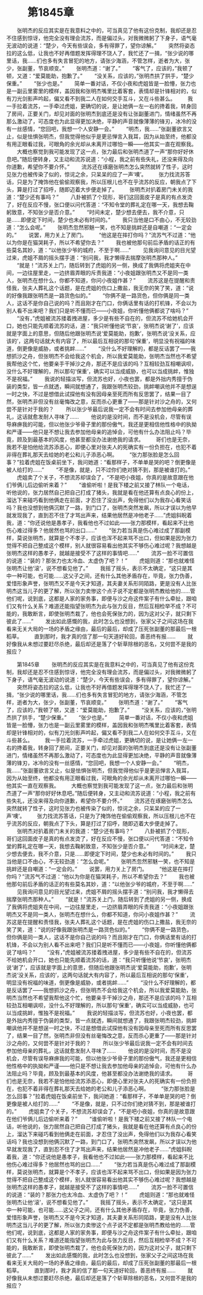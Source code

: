 # 　　第1845章
　　张明杰的反应其实是在我意料之中的，可当真见了他有这份克制，我却还是忍不住感到惊讶，他完全没有理会流苏，而是偏过头，对我微微躬了下身子，语气毫无波动的说道：“楚少，今天有些误会，多有得罪了，望你谅解。”
　　突然将姿态拉的这么低，让我也不好再借题发挥得理不饶人了，我忙还了一揖，“张少说的哪里话，我……们也多有失言冒犯的地方，请张少海涵，不管怎样，逝者为大，张少，张副董，节哀顺变。”
　　张明杰道：“谢了。”
　　“客气了，应该的，”我顿了顿，又道：“爱莫能助，抱歉了。”
　　“没关系，应该的，”张明杰拱了拱手，“楚少保重。”
　　“张少也是。”
　　简单一番对话，不仅小夜和虎姐皆是一脸懵，张力也是一副云里雾里的模样，盖因我和张明杰嘴里比着客套，表情却是针锋相对的，似有刀光剑影声吟起，偏又看不到我二人在如何交手互斗，又在斗些甚么。
　　我一手拉着流苏，一手牵过虎姐，更确切的说，是让她俩一左一右的搀着我，转身回了房间，正要关门，却见对面的张明杰到底还是没有让张副董进门，情绪虽然不再那么激动了，可态度也为此显得更加决绝，平静的声音就像薄薄的锋刃，冰冷的没有一丝感情，“您回吧，我想一个人安静一会。”
　　“明杰，我……”张副董欲言又止，似是怯惧张明杰，但我觉得他似乎是更忌惮言入我耳，因为从始至终，他都没有用正眼看过我，可眼角的余光却从未离开过哪怕一瞬——他其实一直在观察我。
　　大概也察觉到我可能发现了这一点，张力最后和张明杰道了一声“那你好好休息吧。”随后便转身，又主动和流苏说道：“小程，我之前有些失礼，还没来得及向你道歉，希望你不要介怀。”
　　流苏还在琢磨张明杰怎么突然就转了性子，这时见张力也被传染了似的，惊诧之余，只呆呆的应了一声‘噢’。
　　张力找流苏答话，只是为了掩饰他在偷偷观察我，所以压根儿也不在乎流苏的反应，朝我点了下头，算是打过了招呼，随即迈着大步便走掉了。
　　张明杰对扒着房门未关的我道：“楚少还有事吗？”
　　八卦被抓了个现形，哥们这回面皮子是真的有点发烫了，好在反应不慢，张口便以问代答道：“不知令堂的葬礼定在哪一天，我想去鞠躬致意，不知张少是否介意。”
　　“时间未定，楚少想去便去，我不介意，只是……即便定下时间，楚少也未必有时间的。”
　　我只当他是口不由心，不无较劲道：“怎么会呢。”
　　张明杰忽然邪魅一笑，也不知是挑衅还是自嘲道：“一定会的。”
　　说罢，用力关上了房门。
　　“他这是在摔打你吗？”流苏气不过道：“他以为你是在猫哭耗子，所以不希望你去？”
　　我也被他那句前后矛盾的话正的有些莫名其妙，道：“以他张少爷的城府，不至于啊……”
　　见我询问意见的目光望过来，虎姐不屑的摇头摆手道：“别问我，我才懒得去揣摩张明杰那种人。”
　　“就是！”流苏关上门，随后转到了虎姐的另一侧，换成了我俩将虎姐夹在中间，一边往屋里走，一边挤眉弄眼的斥责我道：“小夜姐跟张明杰又不是同一类人，张明杰在想什么，你都不知道，你问小夜姐作甚？”
　　流苏这是在提醒和责怪我，张夫人葬礼这个话题，是在虎姐的伤口上撒盐，我无奈的笑了笑，道：“说的好像我跟张明杰是一路货色似的。”
　　“你俩不是一路货色，但你俩是同一类人，这话不是你自己说的吗？而且刚才在门口，你俩话里有话的打机锋，不会以为别人看不出来吧？我们只是听不懂而已——小夜姐，你听懂他俩都说了啥吗？”
　　“没有，”虎姐被流苏搂着拽进屋，多少是有些不自在的，但流苏不给她机会开口，她也只能先顺着流苏的话，道：“我只听懂他说‘节哀’，张明杰说‘谢了’，应该就是字面上的意思，但随后他跟张明杰说‘爱莫能助，抱歉’，张明杰说‘没关系，应该的’，这两句话就大有内容了，所以最后互相说的那句‘保重’，明显没有祝福的味道，倒更像是威胁，或者挑衅……”
　　“没什么不好理解的，都是反话罢了——我想抓沙之舟，但张明杰不会给我这个机会，所以我爱莫能助，张明杰当然也不希望我帮他这个忙，他要亲手干掉沙之舟，那还不是应该的吗？互相较劲互相嘲讽呗，没什么不好理解的，所以那句‘保重’，确实可以当成威胁，也可以当成挑衅，惟独不是祝福。”
　　我说的轻描淡写，但流苏也好，小夜也罢，都是外拙内秀擅于伪装的类型，皆一点就透，瞬间就想通了，我跟张明杰较劲，挑衅嘲讽他并不是想逞一时之快，不过是想借此试探他有没有因母亲至死而所有反思罢了，结果一目了然，张明杰非但没有丝毫悔改之意，反而杀心更重了——那是针对沙之舟的，又何尝不是针对于我的？
　　所以张少爷最后说我一定不会有时间去参加他母亲的葬礼，这话就愈发耐人寻味了……
　　他说的是没时间，而不是没机会，尽管有误导麻痹我的可能，但以他张少爷骨子里的那份傲气，我还是更相信他性格中的执拗和严谨——他只是不想让我去参加他母亲的追悼会，可他有什么办法阻止吗？毕竟，顾及到最基本的风度，他甚至都没办法谢绝我的请求。
　　哥们也是无奈，我若不是怕他给流苏添恶心，即便心里对张夫人的死确实有一份负担在，也犯不着非得在葬礼那天去给她的老公和儿子添恶心啊。
　　“张力那张脸是怎么回事？”拉着虎姐在饭桌前坐下，我问她道：“看那样子，不单单是哭的吧？倒更像是被人给打的……”
　　“不是像，就是，只不过你们绝对猜不到，那是被谁打的。”
　　虎姐卖了个关子，不想流苏却误会了，“不是吧小夜姐，你真的是故意跟在他们爷俩儿后边偷听来着？”
　　“谁偷听啦！是我下楼之前又接了林队一个电话，听他说的，张力居然自己把自己打成了猪头，我就是看在他还算有点良心的份上，溜达下来碰巧看到他俩走在前面，才忍住了没出声，免得他们以为我存心看笑话吗？我也没想到他俩沉默了一路，到门口了，张明杰突然发飙，所以才误以为他早就发现我了，直到忍不住了才骂出声来，结果他居然是冲他老子……”虎姐斜睨着我，道：“你还说他是愚孝子，我看他也不过如此——张力那模样，看起来不比他伤心难过得多？他居然也骂的出口……”
　　“张力若当真是伤心难过成了那副模样，莫说张明杰，就算是个不孝子，应该也浑不起来骂不出口，但如果是因为张力觉得不把自己整成这个模样，别人就很容易看出他其实不够伤心难过呢？我想越是张明杰这样的愚孝子，就越是接受不了这样的事情吧……”
　　流苏一脸不可置信的说道：“装的？那张力也太冷血、太虚伪了吧？！”
　　虎姐则道：“那也就难怪张明杰让他‘滚’，说不想看见他了。”
　　我摇了摇头，表示不太确定，“这只是其中一种可能，也可能……这父子之间，还有什么其他矛盾存在，毕竟，张力伪善，爱惜形象声誉，张明杰又不是今天才知道，其夫妻关系形同陌路，更是没有人比张明杰这当儿子的更了解，所以张力卖惨这个点子说不定都是张明杰教给他的……管他们呢，说到底，这都是人家的家务事，即便与沙之舟这件案子有什么牵扯，跟咱们又有什么关系？难道还能指望张明杰为此与张力反目，然后互相检举不成？不可能的，我敢断言，即使张明杰栽了，他也会死保张力的，因为这对父子，就只剩下彼此了……”
　　发出如此感慨的我，此时怎么也没想到，张家父子之间这场在我看来无关大局的一场的矛盾之缘由，最后的最后，却成了压死张副董的那最后一根稻草。
　　直到那时，我才真的信了那一句天道好轮回，善恶终有报……
　　就好像我从未想过要赶尽杀绝，最后却还是落了个斩草除根的恶名，又何尝不是我的报应？

　　第1845章
　　张明杰的反应其实是在我意料之中的，可当真见了他有这份克制，我却还是忍不住感到惊讶，他完全没有理会流苏，而是偏过头，对我微微躬了下身子，语气毫无波动的说道：“楚少，今天有些误会，多有得罪了，望你谅解。”
　　突然将姿态拉的这么低，让我也不好再借题发挥得理不饶人了，我忙还了一揖，“张少说的哪里话，我……们也多有失言冒犯的地方，请张少海涵，不管怎样，逝者为大，张少，张副董，节哀顺变。”
　　张明杰道：“谢了。”
　　“客气了，应该的，”我顿了顿，又道：“爱莫能助，抱歉了。”
　　“没关系，应该的，”张明杰拱了拱手，“楚少保重。”
　　“张少也是。”
　　简单一番对话，不仅小夜和虎姐皆是一脸懵，张力也是一副云里雾里的模样，盖因我和张明杰嘴里比着客套，表情却是针锋相对的，似有刀光剑影声吟起，偏又看不到我二人在如何交手互斗，又在斗些甚么。
　　我一手拉着流苏，一手牵过虎姐，更确切的说，是让她俩一左一右的搀着我，转身回了房间，正要关门，却见对面的张明杰到底还是没有让张副董进门，情绪虽然不再那么激动了，可态度也为此显得更加决绝，平静的声音就像薄薄的锋刃，冰冷的没有一丝感情，“您回吧，我想一个人安静一会。”
　　“明杰，我……”张副董欲言又止，似是怯惧张明杰，但我觉得他似乎是更忌惮言入我耳，因为从始至终，他都没有用正眼看过我，可眼角的余光却从未离开过哪怕一瞬——他其实一直在观察我。
　　大概也察觉到我可能发现了这一点，张力最后和张明杰道了一声“那你好好休息吧。”随后便转身，又主动和流苏说道：“小程，我之前有些失礼，还没来得及向你道歉，希望你不要介怀。”
　　流苏还在琢磨张明杰怎么突然就转了性子，这时见张力也被传染了似的，惊诧之余，只呆呆的应了一声‘噢’。
　　张力找流苏答话，只是为了掩饰他在偷偷观察我，所以压根儿也不在乎流苏的反应，朝我点了下头，算是打过了招呼，随即迈着大步便走掉了。
　　张明杰对扒着房门未关的我道：“楚少还有事吗？”
　　八卦被抓了个现形，哥们这回面皮子是真的有点发烫了，好在反应不慢，张口便以问代答道：“不知令堂的葬礼定在哪一天，我想去鞠躬致意，不知张少是否介意。”
　　“时间未定，楚少想去便去，我不介意，只是……即便定下时间，楚少也未必有时间的。”
　　我只当他是口不由心，不无较劲道：“怎么会呢。”
　　张明杰忽然邪魅一笑，也不知是挑衅还是自嘲道：“一定会的。”
　　说罢，用力关上了房门。
　　“他这是在摔打你吗？”流苏气不过道：“他以为你是在猫哭耗子，所以不希望你去？”
　　我也被他那句前后矛盾的话正的有些莫名其妙，道：“以他张少爷的城府，不至于啊……”
　　见我询问意见的目光望过来，虎姐不屑的摇头摆手道：“别问我，我才懒得去揣摩张明杰那种人。”
　　“就是！”流苏关上门，随后转到了虎姐的另一侧，换成了我俩将虎姐夹在中间，一边往屋里走，一边挤眉弄眼的斥责我道：“小夜姐跟张明杰又不是同一类人，张明杰在想什么，你都不知道，你问小夜姐作甚？”
　　流苏这是在提醒和责怪我，张夫人葬礼这个话题，是在虎姐的伤口上撒盐，我无奈的笑了笑，道：“说的好像我跟张明杰是一路货色似的。”
　　“你俩不是一路货色，但你俩是同一类人，这话不是你自己说的吗？而且刚才在门口，你俩话里有话的打机锋，不会以为别人看不出来吧？我们只是听不懂而已——小夜姐，你听懂他俩都说了啥吗？”
　　“没有，”虎姐被流苏搂着拽进屋，多少是有些不自在的，但流苏不给她机会开口，她也只能先顺着流苏的话，道：“我只听懂他说‘节哀’，张明杰说‘谢了’，应该就是字面上的意思，但随后他跟张明杰说‘爱莫能助，抱歉’，张明杰说‘没关系，应该的’，这两句话就大有内容了，所以最后互相说的那句‘保重’，明显没有祝福的味道，倒更像是威胁，或者挑衅……”
　　“没什么不好理解的，都是反话罢了——我想抓沙之舟，但张明杰不会给我这个机会，所以我爱莫能助，张明杰当然也不希望我帮他这个忙，他要亲手干掉沙之舟，那还不是应该的吗？互相较劲互相嘲讽呗，没什么不好理解的，所以那句‘保重’，确实可以当成威胁，也可以当成挑衅，惟独不是祝福。”
　　我说的轻描淡写，但流苏也好，小夜也罢，都是外拙内秀擅于伪装的类型，皆一点就透，瞬间就想通了，我跟张明杰较劲，挑衅嘲讽他并不是想逞一时之快，不过是想借此试探他有没有因母亲至死而所有反思罢了，结果一目了然，张明杰非但没有丝毫悔改之意，反而杀心更重了——那是针对沙之舟的，又何尝不是针对于我的？
　　所以张少爷最后说我一定不会有时间去参加他母亲的葬礼，这话就愈发耐人寻味了……
　　他说的是没时间，而不是没机会，尽管有误导麻痹我的可能，但以他张少爷骨子里的那份傲气，我还是更相信他性格中的执拗和严谨——他只是不想让我去参加他母亲的追悼会，可他有什么办法阻止吗？毕竟，顾及到最基本的风度，他甚至都没办法谢绝我的请求。
　　哥们也是无奈，我若不是怕他给流苏添恶心，即便心里对张夫人的死确实有一份负担在，也犯不着非得在葬礼那天去给她的老公和儿子添恶心啊。
　　“张力那张脸是怎么回事？”拉着虎姐在饭桌前坐下，我问她道：“看那样子，不单单是哭的吧？倒更像是被人给打的……”
　　“不是像，就是，只不过你们绝对猜不到，那是被谁打的。”
　　虎姐卖了个关子，不想流苏却误会了，“不是吧小夜姐，你真的是故意跟在他们爷俩儿后边偷听来着？”
　　“谁偷听啦！是我下楼之前又接了林队一个电话，听他说的，张力居然自己把自己打成了猪头，我就是看在他还算有点良心的份上，溜达下来碰巧看到他俩走在前面，才忍住了没出声，免得他们以为我存心看笑话吗？我也没想到他俩沉默了一路，到门口了，张明杰突然发飙，所以才误以为他早就发现我了，直到忍不住了才骂出声来，结果他居然是冲他老子……”虎姐斜睨着我，道：“你还说他是愚孝子，我看他也不过如此——张力那模样，看起来不比他伤心难过得多？他居然也骂的出口……”
　　“张力若当真是伤心难过成了那副模样，莫说张明杰，就算是个不孝子，应该也浑不起来骂不出口，但如果是因为张力觉得不把自己整成这个模样，别人就很容易看出他其实不够伤心难过呢？我想越是张明杰这样的愚孝子，就越是接受不了这样的事情吧……”
　　流苏一脸不可置信的说道：“装的？那张力也太冷血、太虚伪了吧？！”
　　虎姐则道：“那也就难怪张明杰让他‘滚’，说不想看见他了。”
　　我摇了摇头，表示不太确定，“这只是其中一种可能，也可能……这父子之间，还有什么其他矛盾存在，毕竟，张力伪善，爱惜形象声誉，张明杰又不是今天才知道，其夫妻关系形同陌路，更是没有人比张明杰这当儿子的更了解，所以张力卖惨这个点子说不定都是张明杰教给他的……管他们呢，说到底，这都是人家的家务事，即便与沙之舟这件案子有什么牵扯，跟咱们又有什么关系？难道还能指望张明杰为此与张力反目，然后互相检举不成？不可能的，我敢断言，即使张明杰栽了，他也会死保张力的，因为这对父子，就只剩下彼此了……”
　　发出如此感慨的我，此时怎么也没想到，张家父子之间这场在我看来无关大局的一场的矛盾之缘由，最后的最后，却成了压死张副董的那最后一根稻草。
　　直到那时，我才真的信了那一句天道好轮回，善恶终有报……
　　就好像我从未想过要赶尽杀绝，最后却还是落了个斩草除根的恶名，又何尝不是我的报应？
